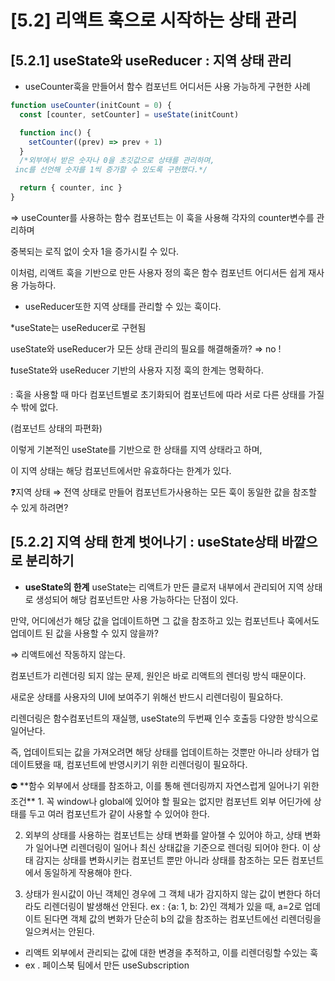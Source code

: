 # [5.2] 리액트 훅으로 시작하는 상태 관리

## [5.2.1] useState와 useReducer : 지역 상태 관리

- useCounter훅을 만들어서 함수 컴포넌트 어디서든 사용 가능하게 구현한 사례

```jsx
function useCounter(initCount = 0) {
  const [counter, setCounter] = useState(initCount)

  function inc() {
    setCounter((prev) => prev + 1)
  }
  /*외부에서 받은 숫자나 0을 초깃값으로 상태를 관리하며, 
 inc를 선언해 숫자를 1씩 증가할 수 있도록 구현했다.*/

  return { counter, inc }
}
```

⇒ useCounter를 사용하는 함수 컴포넌트는 이 훅을 사용해 각자의 counter변수를 관리하며

중복되는 로직 없이 숫자 1을 증가시킬 수 있다.

이처럼, 리액트 훅을 기반으로 만든 사용자 정의 훅은 함수 컴포넌트 어디서든 쉽게 재사용 가능하다.

- useReducer또한 지역 상태를 관리할 수 있는 훅이다.

\*useState는 useReducer로 구현됨

useState와 useReducer가 모든 상태 관리의 필요를 해결해줄까? ⇒ no !

❗useState와 useReducer 기반의 사용자 지정 훅의 한계는 명확하다.

: 훅을 사용할 때 마다 컴포넌트별로 초기화되어 컴포넌트에 따라 서로 다른 상태를 가질 수 밖에 없다.

(컴포넌트 상태의 파편화)

이렇게 기본적인 useState를 기반으로 한 상태를 지역 상태라고 하며,

이 지역 상태는 해당 컴포넌트에서만 유효하다는 한계가 있다.

❓지역 상태 ⇒ 전역 상태로 만들어 컴포넌트가사용하는 모든 훅이 동일한 값을 참조할 수 있게 하려면?

## [5.2.2] 지역 상태 한계 벗어나기 : useState상태 바깥으로 분리하기

- **useState의 한계**
  useState는 리액트가 만든 클로저 내부에서 관리되어 지역 상태로 생성되어
  해당 컴포넌트만 사용 가능하다는 단점이 있다.

만약, 어디에선가 해당 값을 업데이트하면 그 값을 참조하고 있는 컴포넌트나 훅에서도 업데이트 된 값을 사용할 수 있지 않을까?

⇒ 리액트에선 작동하지 않는다.

컴포넌트가 리렌더링 되지 않는 문제, 원인은 바로 리액트의 렌더링 방식 때문이다.

새로운 상태를 사용자의 UI에 보여주기 위해선 반드시 리렌더링이 필요하다.

리렌더링은 함수컴포넌트의 재실행, useState의 두번째 인수 호출등 다양한 방식으로 일어난다.

즉, 업데이트되는 값을 가져오려면 해당 상태를 업데이트하는 것뿐만 아니라 상태가 업데이트됐을 때, 컴포넌트에 반영시키기 위한 리렌더링이 필요하다.

<aside>
⛔ **함수 외부에서 상태를 참조하고, 이를 통해 렌더링까지 자연스럽게 일어나기 위한 조건**
1. 꼭 window나 global에 있어야 할 필요는 없지만 컴포넌트 외부 어딘가에 상태를 두고 여러 컴포넌트가 같이 사용할 수 있어야 한다.

2. 외부의 상태를 사용하는 컴포넌트는 상태 변화를 알아챌 수 있어야 하고, 상태 변화가 일어나면 리렌더링이 일어나 최신 상태값을 기준으로 렌더링 되어야 한다.
   이 상태 감지는 상태를 변화시키는 컴포넌트 뿐만 아니라 상태를 참조하는 모든 컴포넌트에서 동일하게 작용해야 한다.

3. 상태가 원시값이 아닌 객체인 경우에 그 객체 내가 감지하지 않는 값이 변한다 하더라도 리렌더링이 발생해선 안된다.
   ex : {a: 1, b: 2}인 객체가 있을 때, a=2로 업데이트 된다면
   객체 값의 변화가 단순히 b의 값을 참조하는 컴포넌트에선 리렌더링을 일으켜서는 안된다.

</aside>

- 리액트 외부에서 관리되는 값에 대한 변경을 추적하고, 이를 리렌더링할 수있는 훅
- ex . 페이스북 팀에서 만든 useSubscription
